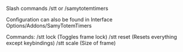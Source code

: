 Slash commands /stt or /samytotemtimers

Configuration can also be found in Interface Options/Addons/SamyTotemTimers

Commands:
/stt lock (Toggles frame lock)
/stt reset (Resets everything except keybindings)
/stt scale (Size of frame)
